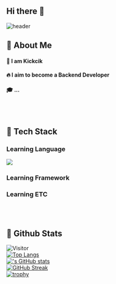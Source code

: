 ## Hi there 👋

<div>
  
  ![header](https://capsule-render.vercel.app/api?type=waving&color=gradient&height=300&section=header&text=WELCOME%F0%9F%A4%97)
  
</div>

<!--Body-->
  
  ## 👀 About Me
  #### :raising_hand: I am Kickcik<br/>
  #### :fire: I aim to become a Backend Developer<br/>
  #### :mortar_board: ...
  <br/>
  <br/>
  
  ## 🧱 Tech Stack
  ### Learning Language
  <!--Python-->
  <img src="https://img.shields.io/badge/Python-3776AB?style=flat-square&logo=Python&logoColor=white"/>
  
  ### Learning Framework
  
  ### Learning ETC
  <br/>
  <br/>
  
  ## 🤔 Github Stats
  ![Visitor](https://visitor-badge.laobi.icu/badge?page_id=kickcik.kickcik)
  <br/>
  [![Top Langs](https://github-readme-stats.vercel.app/api/top-langs/?username=kickcik)](https://github.com/anuraghazra/github-readme-stats)
  <br/>
  [!['s GitHub stats](https://github-readme-stats.vercel.app/api?username=kickcik&show_icons=true&theme=tokyonight)](https://github.com/anuraghazra/github-readme-stats)
  <br/>
  [![GitHub Streak](https://streak-stats.demolab.com/?user=kickcik&theme=radical)](https://git.io/streak-stats)
  <br/>
  [![trophy](https://github-profile-trophy.vercel.app/?username=kickcik&theme=radical)](https://github.com/ryo-ma/github-profile-trophy)
  
</div>

<!--
** ** is a ✨ _special_ ✨ repository because its `README.md` (this file) appears on your GitHub profile.

Here are some ideas to get you started:
- Hi there 👋
- 🔭 I’m currently working on ...
- 🌱 I’m currently learning ...
- 👯 I’m looking to collaborate on ...
- 🤔 I’m looking for help with ...
- 💬 Ask me about ...
- 📫 How to reach me: ...
- 😄 Pronouns: ...
- ⚡ Fun fact: ...
-->
